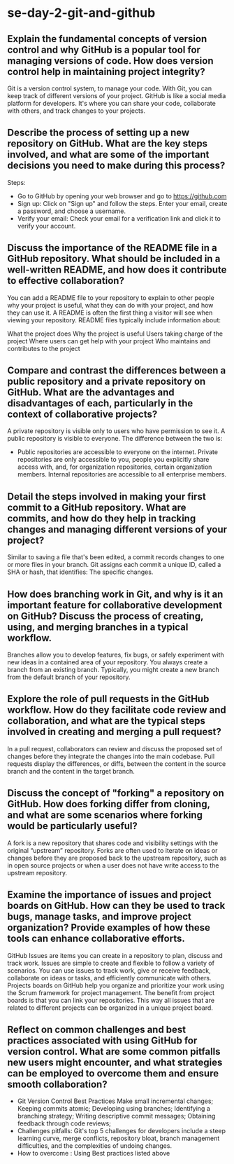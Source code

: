 # se-day-2-git-and-github
## Explain the fundamental concepts of version control and why GitHub is a popular tool for managing versions of code. How does version control help in maintaining project integrity?
Git is a version control system, to manage your code. With Git, you can keep track of different versions of your project.
GitHub is like a social media platform for developers. It's where you can share your code, collaborate with others, and track changes to your projects.

## Describe the process of setting up a new repository on GitHub. What are the key steps involved, and what are some of the important decisions you need to make during this process?
Steps:
- Go to GitHub by opening your web browser and go to https://github.com
- Sign up: Click on "Sign up" and follow the steps. Enter your email, create a password, and choose a username.
- Verify your email: Check your email for a verification link and click it to verify your account.


## Discuss the importance of the README file in a GitHub repository. What should be included in a well-written README, and how does it contribute to effective collaboration?
You can add a README file to your repository to explain to other people why your project is useful, what they can do with your project, and how they can use it.
A README is often the first thing a visitor will see when viewing your repository. README files typically include information about:

What the project does
Why the project is useful
Users taking charge of the project
Where users can get help with your project
Who maintains and contributes to the project

## Compare and contrast the differences between a public repository and a private repository on GitHub. What are the advantages and disadvantages of each, particularly in the context of collaborative projects?
A private repository is visible only to users who have permission to see it. A public repository is visible to everyone.
The difference between the two is:
- Public repositories are accessible to everyone on the internet. Private repositories are only accessible to you, people you explicitly share access with, and, for organization repositories, certain organization members. Internal repositories are accessible to all enterprise members.

## Detail the steps involved in making your first commit to a GitHub repository. What are commits, and how do they help in tracking changes and managing different versions of your project?
Similar to saving a file that's been edited, a commit records changes to one or more files in your branch.
Git assigns each commit a unique ID, called a SHA or hash, that identifies: The specific changes.

## How does branching work in Git, and why is it an important feature for collaborative development on GitHub? Discuss the process of creating, using, and merging branches in a typical workflow.
Branches allow you to develop features, fix bugs, or safely experiment with new ideas in a contained area of your repository. You always create a branch from an existing branch. Typically, you might create a new branch from the default branch of your repository.

## Explore the role of pull requests in the GitHub workflow. How do they facilitate code review and collaboration, and what are the typical steps involved in creating and merging a pull request?
In a pull request, collaborators can review and discuss the proposed set of changes before they integrate the changes into the main codebase. Pull requests display the differences, or diffs, between the content in the source branch and the content in the target branch.

## Discuss the concept of "forking" a repository on GitHub. How does forking differ from cloning, and what are some scenarios where forking would be particularly useful?
A fork is a new repository that shares code and visibility settings with the original “upstream” repository. Forks are often used to iterate on ideas or changes before they are proposed back to the upstream repository, such as in open source projects or when a user does not have write access to the upstream repository.

## Examine the importance of issues and project boards on GitHub. How can they be used to track bugs, manage tasks, and improve project organization? Provide examples of how these tools can enhance collaborative efforts.
GitHub Issues are items you can create in a repository to plan, discuss and track work. Issues are simple to create and flexible to follow a variety of scenarios. You can use issues to track work, give or receive feedback, collaborate on ideas or tasks, and efficiently communicate with others.
Projects boards on GitHub help you organize and prioritize your work using the Scrum framework for project management. The benefit from project boards is that you can link your repositories. This way all issues that are related to different projects can be organized in a unique project board.

## Reflect on common challenges and best practices associated with using GitHub for version control. What are some common pitfalls new users might encounter, and what strategies can be employed to overcome them and ensure smooth collaboration?
- Git Version Control Best Practices
Make small incremental changes;
Keeping commits atomic;
Developing using branches;
Identifying a branching strategy;
Writing descriptive commit messages;
Obtaining feedback through code reviews;
- Challenges pitfalls:
Git's top 5 challenges for developers include a steep learning curve, merge conflicts, repository bloat, branch management difficulties, and the complexities of undoing changes.
- How to overcome :
Using Best practices listed above
